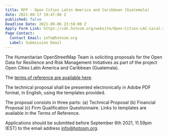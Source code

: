 ```yaml
---
title: RFP - Open Cities Latin America and Caribbean (Guatemala)
date: 2021-08-17 19:47:00 Z
published: false
Deadline Date: 2021-09-06 23:59:00 Z
Apply Form Link: https://cdn.hotosm.org/website/Open-Cities-LAC-Local-Implementation-TOR_Guatemala.pdf
Page Contact:
  Contact Email: info@hotosm.org
  Label: Submission Email
---
```


The Humanitarian OpenStreetMap Team is soliciting proposals for the Open Data for Resilience and Risk Management Initiatives as part of the project Open Cities Latin America and Caribbean (Guatemala).

The [terms of reference are available here](https://cdn.hotosm.org/website/Open-Cities-LAC-Local-Implementation-TOR_Guatemala.pdf).

The technical proposal shall be presented electronically in Adobe PDF format, in English, using the templates provided.

The proposal consists in three parts: (a) Technical Proposal (b) Financial Proposal (c) Firm Qualification Questionnaire. Links to templates are available in the Terms of Reference.

Applications should be submitted before September 6th 2021, 11.59pm (EST) to the email address info@hotosm.org.